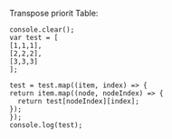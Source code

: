 Transpose priorit Table:
```JS
console.clear();
var test = [
[1,1,1],
[2,2,2],
[3,3,3]
];

test = test.map((item, index) => {
return item.map((node, nodeIndex) => {
  return test[nodeIndex][index];
});
});
console.log(test);
```
